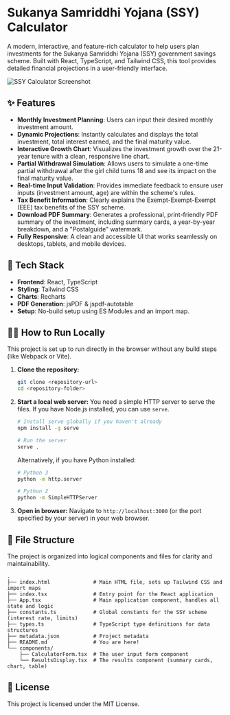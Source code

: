 # Sukanya Samriddhi Yojana (SSY) Calculator

A modern, interactive, and feature-rich calculator to help users plan investments for the Sukanya Samriddhi Yojana (SSY) government savings scheme. Built with React, TypeScript, and Tailwind CSS, this tool provides detailed financial projections in a user-friendly interface.

![SSY Calculator Screenshot](https://storage.googleapis.com/aistudio-hosting/ssy-screenshot.png)

## ✨ Features

- **Monthly Investment Planning**: Users can input their desired monthly investment amount.
- **Dynamic Projections**: Instantly calculates and displays the total investment, total interest earned, and the final maturity value.
- **Interactive Growth Chart**: Visualizes the investment growth over the 21-year tenure with a clean, responsive line chart.
- **Partial Withdrawal Simulation**: Allows users to simulate a one-time partial withdrawal after the girl child turns 18 and see its impact on the final maturity value.
- **Real-time Input Validation**: Provides immediate feedback to ensure user inputs (investment amount, age) are within the scheme's rules.
- **Tax Benefit Information**: Clearly explains the Exempt-Exempt-Exempt (EEE) tax benefits of the SSY scheme.
- **Download PDF Summary**: Generates a professional, print-friendly PDF summary of the investment, including summary cards, a year-by-year breakdown, and a "Postalguide" watermark.
- **Fully Responsive**: A clean and accessible UI that works seamlessly on desktops, tablets, and mobile devices.

## 🚀 Tech Stack

- **Frontend**: React, TypeScript
- **Styling**: Tailwind CSS
- **Charts**: Recharts
- **PDF Generation**: jsPDF & jspdf-autotable
- **Setup**: No-build setup using ES Modules and an import map.

## 🏃‍♀️ How to Run Locally

This project is set up to run directly in the browser without any build steps (like Webpack or Vite).

1.  **Clone the repository:**
    ```bash
    git clone <repository-url>
    cd <repository-folder>
    ```

2.  **Start a local web server:**
    You need a simple HTTP server to serve the files. If you have Node.js installed, you can use `serve`.

    ```bash
    # Install serve globally if you haven't already
    npm install -g serve

    # Run the server
    serve .
    ```
    Alternatively, if you have Python installed:
    ```bash
    # Python 3
    python -m http.server

    # Python 2
    python -m SimpleHTTPServer
    ```

3.  **Open in browser:**
    Navigate to `http://localhost:3000` (or the port specified by your server) in your web browser.

## 📂 File Structure

The project is organized into logical components and files for clarity and maintainability.

```
.
├── index.html              # Main HTML file, sets up Tailwind CSS and import maps
├── index.tsx               # Entry point for the React application
├── App.tsx                 # Main application component, handles all state and logic
├── constants.ts            # Global constants for the SSY scheme (interest rate, limits)
├── types.ts                # TypeScript type definitions for data structures
├── metadata.json           # Project metadata
├── README.md               # You are here!
└── components/
    ├── CalculatorForm.tsx  # The user input form component
    └── ResultsDisplay.tsx  # The results component (summary cards, chart, table)
```

## 📄 License

This project is licensed under the MIT License.
